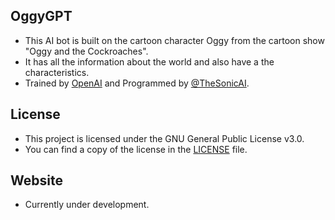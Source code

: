 ## OggyGPT
- This AI bot is built on the cartoon character Oggy from the cartoon show "Oggy and the Cockroaches".
- It has all the information about the world and also have a the characteristics.
- Trained by [OpenAI](https://openai.com) and Programmed by [@TheSonicAI](https://github.com/thesonicai).

## License
- This project is licensed under the GNU General Public License v3.0. 
- You can find a copy of the license in the [LICENSE](https://github.com/TheSonicAI/OggyGPT/blob/main/LICENSE) file.

## Website
- Currently under development.
